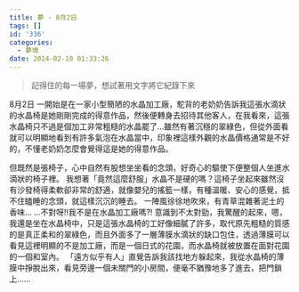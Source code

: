 ```yaml
---
title: 夢 - 8月2日
tags: []
id: '336'
categories:
  - 夢境
date: 2014-02-10 01:33:26
---
```


> 記得住的每一場夢，想試著用文字將它紀錄下來

8月2日 一開始是在一家小型簡陋的水晶加工廠，駝背的老奶奶告訴我這張水滴狀的水晶椅是她剛剛完成的得意作品，然後便轉身去招待其他客人，在我看來，這張水晶椅只不過是個加工非常粗糙的水晶罷了…雖然有著沉穩的翠綠色，但從外面看就可以明顯地看到有許多氣泡在水晶當中，印象裡這樣外觀的水晶價格通常是不好的，不懂老奶奶怎麼會覺得這是她的得意作品。
<!-- more -->
但既然是張椅子，心中自然有股想坐坐看的念頭，好奇心的驅使下便整個人坐進水滴狀的椅子裡。 我想著「竟然這麼舒服」水晶不是硬的嗎？這椅子坐起來雖然沒有沙發椅得柔軟卻非常的舒適，就像嬰兒的搖籃一樣，有種溫暖、安心的感覺，抵不住瞌睡的念頭，就這樣沉沉的睡去。 一陣風徐徐地吹來，有青草混雜著泥土的香味… …不對呀!!我不是在水晶加工廠嗎?! 意識到不太對勁，我驚醒的起來，嗯，我還是坐在水晶椅中，只是這張水晶椅的工好像細膩了許多，取代原先粗糙的質感的是真正柔和的翠綠色，而且外面多了一層薄膜水滴狀的缺口包住，透過薄膜可以看見這裡明顯的不是加工廠，而是一個日式的花園，而水晶椅就被放置在面對花園的一個和室內。 「遠方似乎有人」直覺告訴我該找地方躲起來，我從水晶椅的薄膜中掙脫出來，看見旁邊一個未關門的小房間，便毫不猶豫地多了進去，把門鎖上......